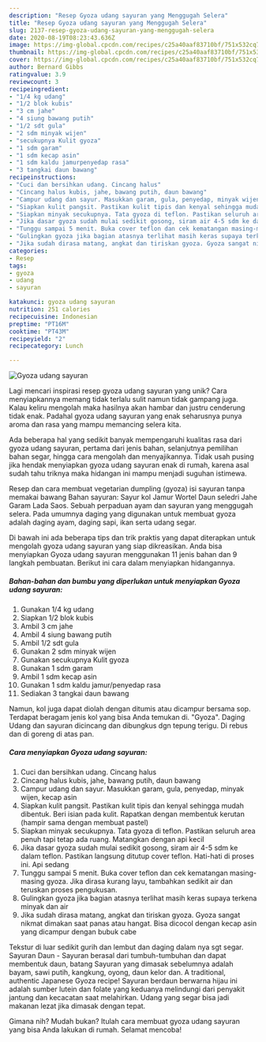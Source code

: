 ```yaml
---
description: "Resep Gyoza udang sayuran yang Menggugah Selera"
title: "Resep Gyoza udang sayuran yang Menggugah Selera"
slug: 2137-resep-gyoza-udang-sayuran-yang-menggugah-selera
date: 2020-08-19T08:23:43.636Z
image: https://img-global.cpcdn.com/recipes/c25a40aaf83710bf/751x532cq70/gyoza-udang-sayuran-foto-resep-utama.jpg
thumbnail: https://img-global.cpcdn.com/recipes/c25a40aaf83710bf/751x532cq70/gyoza-udang-sayuran-foto-resep-utama.jpg
cover: https://img-global.cpcdn.com/recipes/c25a40aaf83710bf/751x532cq70/gyoza-udang-sayuran-foto-resep-utama.jpg
author: Bernard Gibbs
ratingvalue: 3.9
reviewcount: 3
recipeingredient:
- "1/4 kg udang"
- "1/2 blok kubis"
- "3 cm jahe"
- "4 siung bawang putih"
- "1/2 sdt gula"
- "2 sdm minyak wijen"
- "secukupnya Kulit gyoza"
- "1 sdm garam"
- "1 sdm kecap asin"
- "1 sdm kaldu jamurpenyedap rasa"
- "3 tangkai daun bawang"
recipeinstructions:
- "Cuci dan bersihkan udang. Cincang halus"
- "Cincang halus kubis, jahe, bawang putih, daun bawang"
- "Campur udang dan sayur. Masukkan garam, gula, penyedap, minyak wijen, kecap asin"
- "Siapkan kulit pangsit. Pastikan kulit tipis dan kenyal sehingga mudah dibentuk. Beri isian pada kulit. Rapatkan dengan membentuk kerutan (hampir sama dengan membuat pastel)"
- "Siapkan minyak secukupnya. Tata gyoza di teflon. Pastikan seluruh area penuh tapi tetap ada ruang. Matangkan dengan api kecil"
- "Jika dasar gyoza sudah mulai sedikit gosong, siram air 4-5 sdm ke dalam teflon. Pastikan langsung ditutup cover teflon. Hati-hati di proses ini. Api sedang"
- "Tunggu sampai 5 menit. Buka cover teflon dan cek kematangan masing-masing gyoza. Jika dirasa kurang layu, tambahkan sedikit air dan teruskan proses pengukusan."
- "Gulingkan gyoza jika bagian atasnya terlihat masih keras supaya terkena minyak dan air"
- "Jika sudah dirasa matang, angkat dan tiriskan gyoza. Gyoza sangat nikmat dimakan saat panas atau hangat. Bisa dicocol dengan kecap asin yang dicampur dengan bubuk cabe"
categories:
- Resep
tags:
- gyoza
- udang
- sayuran

katakunci: gyoza udang sayuran 
nutrition: 251 calories
recipecuisine: Indonesian
preptime: "PT16M"
cooktime: "PT43M"
recipeyield: "2"
recipecategory: Lunch

---
```



![Gyoza udang sayuran](https://img-global.cpcdn.com/recipes/c25a40aaf83710bf/751x532cq70/gyoza-udang-sayuran-foto-resep-utama.jpg)

Lagi mencari inspirasi resep gyoza udang sayuran yang unik? Cara menyiapkannya memang tidak terlalu sulit namun tidak gampang juga. Kalau keliru mengolah maka hasilnya akan hambar dan justru cenderung tidak enak. Padahal gyoza udang sayuran yang enak seharusnya punya aroma dan rasa yang mampu memancing selera kita.

Ada beberapa hal yang sedikit banyak mempengaruhi kualitas rasa dari gyoza udang sayuran, pertama dari jenis bahan, selanjutnya pemilihan bahan segar, hingga cara mengolah dan menyajikannya. Tidak usah pusing jika hendak menyiapkan gyoza udang sayuran enak di rumah, karena asal sudah tahu triknya maka hidangan ini mampu menjadi suguhan istimewa.

Resep dan cara membuat vegetarian dumpling (gyoza) isi sayuran tanpa memakai bawang Bahan sayuran: Sayur kol Jamur Wortel Daun seledri Jahe Garam Lada Saos. Sebuah perpaduan ayam dan sayuran yang menggugah selera. Pada umumnya daging yang digunakan untuk membuat gyoza adalah daging ayam, daging sapi, ikan serta udang segar.


Di bawah ini ada beberapa tips dan trik praktis yang dapat diterapkan untuk mengolah gyoza udang sayuran yang siap dikreasikan. Anda bisa menyiapkan Gyoza udang sayuran menggunakan 11 jenis bahan dan 9 langkah pembuatan. Berikut ini cara dalam menyiapkan hidangannya.

<!--inarticleads1-->

##### Bahan-bahan dan bumbu yang diperlukan untuk menyiapkan Gyoza udang sayuran:

1. Gunakan 1/4 kg udang
1. Siapkan 1/2 blok kubis
1. Ambil 3 cm jahe
1. Ambil 4 siung bawang putih
1. Ambil 1/2 sdt gula
1. Gunakan 2 sdm minyak wijen
1. Gunakan secukupnya Kulit gyoza
1. Gunakan 1 sdm garam
1. Ambil 1 sdm kecap asin
1. Gunakan 1 sdm kaldu jamur/penyedap rasa
1. Sediakan 3 tangkai daun bawang


Namun, kol juga dapat diolah dengan ditumis atau dicampur bersama sop. Terdapat beragam jenis kol yang bisa Anda temukan di. &#34;Gyoza&#34;. Daging Udang dan sayuran dicincang dan dibungkus dgn tepung terigu. Di rebus dan di goreng di atas pan. 

<!--inarticleads2-->

##### Cara menyiapkan Gyoza udang sayuran:

1. Cuci dan bersihkan udang. Cincang halus
1. Cincang halus kubis, jahe, bawang putih, daun bawang
1. Campur udang dan sayur. Masukkan garam, gula, penyedap, minyak wijen, kecap asin
1. Siapkan kulit pangsit. Pastikan kulit tipis dan kenyal sehingga mudah dibentuk. Beri isian pada kulit. Rapatkan dengan membentuk kerutan (hampir sama dengan membuat pastel)
1. Siapkan minyak secukupnya. Tata gyoza di teflon. Pastikan seluruh area penuh tapi tetap ada ruang. Matangkan dengan api kecil
1. Jika dasar gyoza sudah mulai sedikit gosong, siram air 4-5 sdm ke dalam teflon. Pastikan langsung ditutup cover teflon. Hati-hati di proses ini. Api sedang
1. Tunggu sampai 5 menit. Buka cover teflon dan cek kematangan masing-masing gyoza. Jika dirasa kurang layu, tambahkan sedikit air dan teruskan proses pengukusan.
1. Gulingkan gyoza jika bagian atasnya terlihat masih keras supaya terkena minyak dan air
1. Jika sudah dirasa matang, angkat dan tiriskan gyoza. Gyoza sangat nikmat dimakan saat panas atau hangat. Bisa dicocol dengan kecap asin yang dicampur dengan bubuk cabe


Tekstur di luar sedikit gurih dan lembut dan daging dalam nya sgt segar. Sayuran Daun - Sayuran berasal dari tumbuh-tumbuhan dan dapat membentuk daun, batang Sayuran yang dimasak sebelumnya adalah bayam, sawi putih, kangkung, oyong, daun kelor dan. A traditional, authentic Japanese Gyoza recipe! Sayuran berdaun berwarna hijau ini adalah sumber lutein dan folate yang keduanya melindungi dari penyakit jantung dan kecacatan saat melahirkan. Udang yang segar bisa jadi makanan lezat jika dimasak dengan tepat. 

Gimana nih? Mudah bukan? Itulah cara membuat gyoza udang sayuran yang bisa Anda lakukan di rumah. Selamat mencoba!
